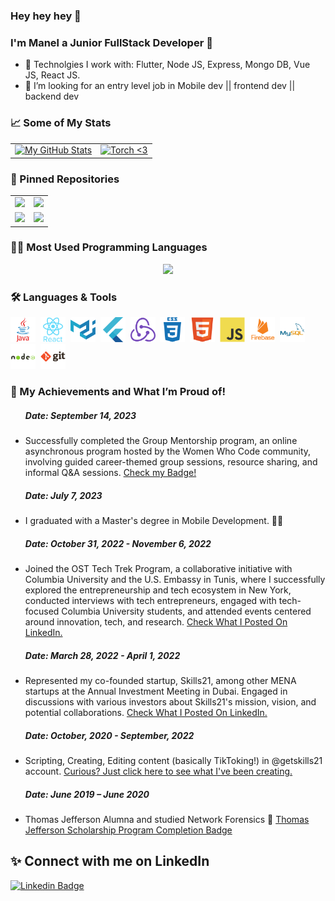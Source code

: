 ### Hey hey hey 🤩

### I'm Manel a Junior FullStack Developer 🚀

- 📲 Technolgies I work with: Flutter, Node JS, Express, Mongo DB, Vue JS, React JS.
- 💞️ I’m looking for an entry level job in Mobile dev || frontend dev || backend dev

### 📈 Some of My Stats

<div align="center">
<table>
  <tr>
    <td rowspan=2>
      <a href="https://quine.sh" target="_blank">
        <img src="https://stats.quine.sh/manelk/github?theme=dark" alt="My GitHub Stats" width="400px">
      </a>
    </td>
  </tr>
  <tr>
    <td>
      <a href="https://quine.sh" target="_blank">
        <img src="https://stats.quine.sh/manelk/languages-over-time?theme=dark" alt="Torch <3" width="400px">
      </a>
    </td>
  </tr>
</table>
</div>

### 📌 Pinned Repositories

<div align="center">
<table>
  <tr>
    <td rowspan=2>
      <a href="https://github.com/anuraghazra/github-readme-stats" target="_blank">
        <img src="https://github-readme-stats.vercel.app/api/pin/?username=manelk&theme=synthwave&repo=Carpool-App-Frontend&show_owner=%22true%22" width="400px">
      </a>
    </td>
  </tr>
  <tr>
    <td rowspan=2>
      <a href="https://github.com/anuraghazra/github-readme-stats" target="_blank">
        <img src="https://github-readme-stats.vercel.app/api/pin/?username=manelk&theme=synthwave&repo=Carpool-App-Backend&show_owner="true"" width="400px">
      </a>
    </td>
  </tr>
  
  <tr>
    <td rowspan=2>
      <a href="https://github.com/anuraghazra/github-readme-stats" target="_blank">
        <img src="https://github-readme-stats.vercel.app/api/pin/?username=manelk&theme=synthwave&repo=ArticlesProjectV2&show_owner=%22true%22" width="400px">
      </a>
    </td>
  </tr>
   <tr>
    <td rowspan=2>
      <a href="https://github.com/anuraghazra/github-readme-stats" target="_blank">
        <img src="https://github-readme-stats.vercel.app/api/pin/?username=HadjHassineJawher&theme=synthwave&repo=MastereProjectFrontEnd" width="400px">
      </a>
    </td>
  </tr>
</table>
</div>

### 👩‍💻 Most Used Programming Languages

<div align="center">
   <a href="https://github.com/anuraghazra/github-readme-stats" target="_blank">
        <img src="https://github-readme-stats.vercel.app/api/top-langs/?username=manelk&hide=html,css&theme=synthwave&layout=compact" width="400px">
    </a>
</div>

### :hammer_and_wrench: Languages & Tools

<div>
  <img src="https://github.com/devicons/devicon/blob/master/icons/java/java-original-wordmark.svg" title="Java" alt="Java" width="40" height="40"/>&nbsp;
  <img src="https://github.com/devicons/devicon/blob/master/icons/react/react-original-wordmark.svg" title="React" alt="React" width="40" height="40"/>&nbsp;
  <img src="https://github.com/devicons/devicon/blob/master/icons/materialui/materialui-original.svg" title="Material UI" alt="Material UI" width="40" height="40"/>&nbsp;
  <img src="https://github.com/devicons/devicon/blob/master/icons/flutter/flutter-original.svg" title="Flutter" alt="Flutter" width="40" height="40"/>&nbsp;
  <img src="https://github.com/devicons/devicon/blob/master/icons/redux/redux-original.svg" title="Redux" alt="Redux " width="40" height="40"/>&nbsp;
  <img src="https://github.com/devicons/devicon/blob/master/icons/css3/css3-plain-wordmark.svg"  title="CSS3" alt="CSS" width="40" height="40"/>&nbsp;
  <img src="https://github.com/devicons/devicon/blob/master/icons/html5/html5-original.svg" title="HTML5" alt="HTML" width="40" height="40"/>&nbsp;
  <img src="https://github.com/devicons/devicon/blob/master/icons/javascript/javascript-original.svg" title="JavaScript" alt="JavaScript" width="40" height="40"/>&nbsp;
  <img src="https://github.com/devicons/devicon/blob/master/icons/firebase/firebase-plain-wordmark.svg" title="Firebase" alt="Firebase" width="40" height="40"/>&nbsp;
  <img src="https://github.com/devicons/devicon/blob/master/icons/mysql/mysql-original-wordmark.svg" title="MySQL"  alt="MySQL" width="40" height="40"/>&nbsp;
  <img src="https://github.com/devicons/devicon/blob/master/icons/nodejs/nodejs-original-wordmark.svg" title="NodeJS" alt="NodeJS" width="40" height="40"/>&nbsp;
  <img src="https://github.com/devicons/devicon/blob/master/icons/git/git-original-wordmark.svg" title="Git" **alt="Git" width="40" height="40"/>
</div>

### 👏 My Achievements and What I’m Proud of!

<ul>
  <H5>Date: September 14, 2023 </H5>
  <li>
    Successfully completed the Group Mentorship program, an online asynchronous program hosted by the Women Who Code community, involving guided career-themed group sessions, resource sharing, and informal Q&A sessions.
     <a href="https://www.credential.net/78772810-fd27-4f98-a5c6-05468af9db31">Check my Badge!</a>
  </li>
  
  <H5>Date: July 7, 2023 </H5>
  <li>
    I graduated with a Master's degree in Mobile Development. 👩‍🎓
  </li>

  <H5>Date: October 31, 2022 - November 6, 2022</H5>
  <li>
	  Joined the OST Tech Trek Program, a collaborative initiative with Columbia University and the U.S. Embassy in Tunis, where I successfully explored the entrepreneurship and tech ecosystem in New York, conducted interviews with tech entrepreneurs, engaged with tech-focused Columbia University students, and attended events centered around innovation, tech, and research.
	  <a href="https://www.linkedin.com/posts/manel-kacem_startup-tech-entrepreneurship-activity-6993310092188127232-2D0b?utm_source=share&utm_medium=member_desktop"> Check What I Posted On LinkedIn.</a>
  </li>
   
   <H5>Date: March 28, 2022 - April 1, 2022</H5>
   <li>
	   Represented my co-founded startup, Skills21, among other MENA startups at the Annual Investment Meeting in Dubai.
	   Engaged in discussions with various investors about Skills21's mission, vision, and potential collaborations.
	   <a href="https://www.linkedin.com/posts/manel-kacem_uae-aim2022-expo2020-activity-6917784312532635648-BNcm?utm_source=share&utm_medium=member_desktop">Check What I Posted On LinkedIn.</a>
   </li>
   
   <H5>Date: October, 2020 - September, 2022</H5>
   <li>
	   Scripting, Creating, Editing content (basically TikToking!) in @getskills21 account.
	   <a href="tiktok.com/@getskills21"> Curious? Just click here to see what I've been creating.</a>
   </li>
   
   <H5>Date: June 2019 – June 2020</H5>
   <li>Thomas Jefferson Alumna and studied Network Forensics 🤯
	   <a href="[tiktok.com/@getskills21](https://api.badgr.io/public/assertions/bzX3gBRGRwqjW5-n4cNK5g?identity__email=manelkacem11%40gmail.com)"> Thomas Jefferson Scholarship Program Completion Badge</a>
   </li>
</ul>

## ✨ Connect with me on LinkedIn

[![Linkedin Badge](https://img.shields.io/badge/-kakbar-blue?style=flat&logo=Linkedin&logoColor=white)](https://www.linkedin.com/in/manel-kacem/)
